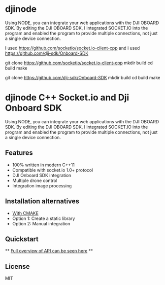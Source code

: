 # djinode
Using NODE, you can integrate your web applications with the DJI OBOARD SDK. By editing the DJI OBOARD SDK, I integrated SOCKET.IO into the program and enabled the program to provide multiple connections, not just a single device connection.

I used https://github.com/socketio/socket.io-client-cpp and i used https://github.com/dji-sdk/Onboard-SDK

git clone https://github.com/socketio/socket.io-client-cpp
mkdir build
cd build
make

git clone https://github.com/dji-sdk/Onboard-SDK
mkdir build
cd build
make



# djinode C++ Socket.io and Dji Onboard SDK

Using NODE, you can integrate your web applications with the DJI OBOARD SDK. By editing the DJI OBOARD SDK, I integrated SOCKET.IO into the program and enabled the program to provide multiple connections, not just a single device connection.

## Features

- 100% written in modern C++11
- Compatible with socket.io 1.0+ protocol
- DJI Onboard SDK integration
- Multiple drone control
- Integration image processing

## Installation alternatives

* [With CMAKE](./INSTALL.md#with-cmake)
* Option 1: Create a static library
* Option 2: Manual integration


## Quickstart

** [Full overview of API can be seen here](./API.md) **

## License

MIT


